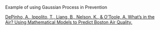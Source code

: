 Example of using Gaussian Process in Prevention

[DePinho, A., Ippolito, T., Liang, B., Nelson, K., & O’Toole, A. What’s in the Air? Using Mathematical Models to Predict Boston Air Quality.](https://onefishy.github.io/TRiCAM_BostonAQ/BostonAQ_final_report.pdf)